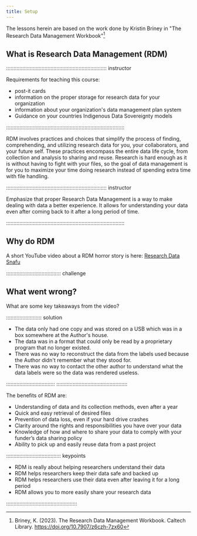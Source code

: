 ```yaml
---
title: Setup
---
```


The lessons herein are based on the work done by Kristin Briney in "The Research
Data Management Workbook"[^1]


## What is Research Data Management (RDM)

:::::::::::::::::::::::::::::::::::::::::::::::::::::::::::::::::::: instructor

Requirements for teaching this course:

- post-it cards
- information on the proper storage for research data for your organization
- information about your organization's data management plan system
- Guidance on your countries Indigenous Data Sovereignty models

::::::::::::::::::::::::::::::::::::::::::::::::::::::::::::::::::::::::::::::::

RDM involves practices and choices that simplify the process of finding, comprehending, 
and utilizing research data for you, your collaborators, and your future self. These 
practices encompass the entire data life cycle, from collection and analysis to sharing 
and reuse. Research is hard enough as it is without having to
fight with your files, so the goal of data management is for you to maximize
your time doing research instead of spending extra time with file handling.

:::::::::::::::::::::::::::::::::::::::::::::::::::::::::::::::::::: instructor

Emphasize that proper Research Data Management is a way to make dealing with data
a better experience. It allows for understanding your data even after coming back
to it after a long period of time.

::::::::::::::::::::::::::::::::::::::::::::::::::::::::::::::::::::::::::::::::

## Why do RDM
A short YouTube video about a RDM horror story is here: [Research Data Snafu](https://www.youtube.com/watch?v=N2zK3sAtr-4)

::::::::::::::::::::::::::::::::::::: challenge 

## What went wrong?
What are some key takeaways from the video?

:::::::::::::::::::::::: solution 

- The data only had one copy and was stored on a USB which was in a box somewhere at the Author's house.
- The data was in a format that could only be read by a proprietary program that no longer existed.
- There was no way to reconstruct the data from the labels used because the Author didn't remember what they stood for.
- There was no way to contact the other author to understand what the data labels were so the data was rendered useless.

:::::::::::::::::::::::::::::::::
::::::::::::::::::::::::::::::::::::::::::::::::

The benefits of RDM are:

- Understanding of data and its collection methods, even after a year
- Quick and easy retrieval of desired files
- Prevention of data loss, even if your hard drive crashes
- Clarity around the rights and responsibilities you have over your data
- Knowledge of how and where to share your data to comply with your funder’s
data sharing policy
- Ability to pick up and easily reuse data from a past project

::::::::::::::::::::::::::::::::::::: keypoints 

- RDM is really about helping researchers understand their data
- RDM helps researchers keep their data safe and backed up
- RDM helps researchers use their data even after leaving it for a long period
- RDM allows you to more easily share your research data

::::::::::::::::::::::::::::::::::::::::::::::::

[^1]: Briney, K. (2023). The Research Data Management Workbook. Caltech Library. https://doi.org/10.7907/z6czh-7zx60
